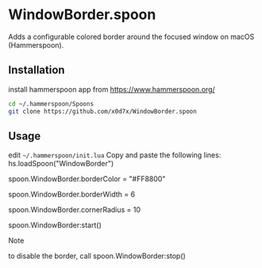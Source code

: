 # WindowBorder.spoon

Adds a configurable colored border around the focused window on macOS (Hammerspoon).

## Installation

install hammerspoon app from <https://www.hammerspoon.org/>

```bash
cd ~/.hammerspoon/Spoons
git clone https://github.com/x0d7x/WindowBorder.spoon
```

## Usage

edit `~/.hammerspoon/init.lua`
Copy and paste the following lines:
hs.loadSpoon("WindowBorder")

spoon.WindowBorder.borderColor = "#FF8800"

spoon.WindowBorder.borderWidth = 6

spoon.WindowBorder.cornerRadius = 10

spoon.WindowBorder:start()

> [!NOTE]
> to disable the border, call spoon.WindowBorder:stop()
